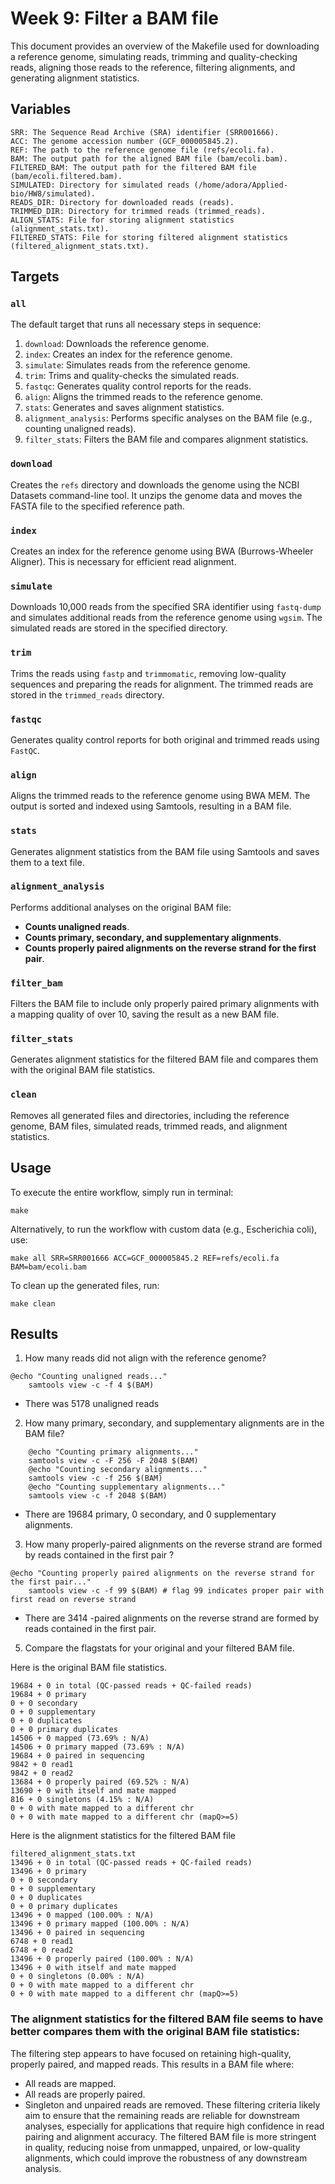 # Week 9: Filter a BAM file

This document provides an overview of the Makefile used for downloading a reference genome, simulating reads, trimming and quality-checking reads, aligning those reads to the reference, filtering alignments, and generating alignment statistics.

## Variables
````
SRR: The Sequence Read Archive (SRA) identifier (SRR001666).
ACC: The genome accession number (GCF_000005845.2).
REF: The path to the reference genome file (refs/ecoli.fa).
BAM: The output path for the aligned BAM file (bam/ecoli.bam).
FILTERED_BAM: The output path for the filtered BAM file (bam/ecoli.filtered.bam).
SIMULATED: Directory for simulated reads (/home/adora/Applied-bio/HW8/simulated).
READS_DIR: Directory for downloaded reads (reads).
TRIMMED_DIR: Directory for trimmed reads (trimmed_reads).
ALIGN_STATS: File for storing alignment statistics (alignment_stats.txt).
FILTERED_STATS: File for storing filtered alignment statistics (filtered_alignment_stats.txt).
````

## Targets

### `all`
The default target that runs all necessary steps in sequence:
1. `download`: Downloads the reference genome.
2. `index`: Creates an index for the reference genome.
3. `simulate`: Simulates reads from the reference genome.
4. `trim`: Trims and quality-checks the simulated reads.
5. `fastqc`: Generates quality control reports for the reads.
6. `align`: Aligns the trimmed reads to the reference genome.
7. `stats`: Generates and saves alignment statistics.
8. `alignment_analysis`: Performs specific analyses on the BAM file (e.g., counting unaligned reads).
9. `filter_stats`: Filters the BAM file and compares alignment statistics.

### `download`
Creates the `refs` directory and downloads the genome using the NCBI Datasets command-line tool. It unzips the genome data and moves the FASTA file to the specified reference path.

### `index`
Creates an index for the reference genome using BWA (Burrows-Wheeler Aligner). This is necessary for efficient read alignment.

### `simulate`
Downloads 10,000 reads from the specified SRA identifier using `fastq-dump` and simulates additional reads from the reference genome using `wgsim`. The simulated reads are stored in the specified directory.

### `trim`
Trims the reads using `fastp` and `trimmomatic`, removing low-quality sequences and preparing the reads for alignment. The trimmed reads are stored in the `trimmed_reads` directory.

### `fastqc`
Generates quality control reports for both original and trimmed reads using `FastQC`.

### `align`
Aligns the trimmed reads to the reference genome using BWA MEM. The output is sorted and indexed using Samtools, resulting in a BAM file.

### `stats`
Generates alignment statistics from the BAM file using Samtools and saves them to a text file.

### `alignment_analysis`
Performs additional analyses on the original BAM file:
- **Counts unaligned reads**.
- **Counts primary, secondary, and supplementary alignments**.
- **Counts properly paired alignments on the reverse strand for the first pair**.

### `filter_bam`
Filters the BAM file to include only properly paired primary alignments with a mapping quality of over 10, saving the result as a new BAM file.

### `filter_stats`
Generates alignment statistics for the filtered BAM file and compares them with the original BAM file statistics.

### `clean`
Removes all generated files and directories, including the reference genome, BAM files, simulated reads, trimmed reads, and alignment statistics.

## Usage

To execute the entire workflow, simply run in terminal:
````
make 
````
Alternatively, to run the workflow with custom data (e.g., Escherichia coli), use:
````
make all SRR=SRR001666 ACC=GCF_000005845.2 REF=refs/ecoli.fa BAM=bam/ecoli.bam
````
To clean up the generated files, run:
````
make clean
````
## Results

1. How many reads did not align with the reference genome?
````
@echo "Counting unaligned reads..."
	samtools view -c -f 4 $(BAM)
````
* There was 5178 unaligned reads
2. How many primary, secondary, and supplementary alignments are in the BAM file?
````
	@echo "Counting primary alignments..."
	samtools view -c -F 256 -F 2048 $(BAM)
    @echo "Counting secondary alignments..."
	samtools view -c -f 256 $(BAM)
	@echo "Counting supplementary alignments..."
	samtools view -c -f 2048 $(BAM)
````
* There are 19684 primary, 0 secondary, and 0 supplementary alignments.

3. How many properly-paired alignments on the reverse strand are formed by reads contained in the first pair ?
````
@echo "Counting properly paired alignments on the reverse strand for the first pair..."
	samtools view -c -f 99 $(BAM) # flag 99 indicates proper pair with first read on reverse strand
````
* There are 3414 -paired alignments on the reverse strand are formed by reads contained in the first pair.

5. Compare the flagstats for your original and your filtered BAM file.

Here is the original BAM file statistics.
````
19684 + 0 in total (QC-passed reads + QC-failed reads)
19684 + 0 primary
0 + 0 secondary
0 + 0 supplementary
0 + 0 duplicates
0 + 0 primary duplicates
14506 + 0 mapped (73.69% : N/A)
14506 + 0 primary mapped (73.69% : N/A)
19684 + 0 paired in sequencing
9842 + 0 read1
9842 + 0 read2
13684 + 0 properly paired (69.52% : N/A)
13690 + 0 with itself and mate mapped
816 + 0 singletons (4.15% : N/A)
0 + 0 with mate mapped to a different chr
0 + 0 with mate mapped to a different chr (mapQ>=5)
````
Here is the alignment statistics for the filtered BAM file 
````
filtered_alignment_stats.txt
13496 + 0 in total (QC-passed reads + QC-failed reads)
13496 + 0 primary
0 + 0 secondary
0 + 0 supplementary
0 + 0 duplicates
0 + 0 primary duplicates
13496 + 0 mapped (100.00% : N/A)
13496 + 0 primary mapped (100.00% : N/A)
13496 + 0 paired in sequencing
6748 + 0 read1
6748 + 0 read2
13496 + 0 properly paired (100.00% : N/A)
13496 + 0 with itself and mate mapped
0 + 0 singletons (0.00% : N/A)
0 + 0 with mate mapped to a different chr
0 + 0 with mate mapped to a different chr (mapQ>=5)
````
### The alignment statistics for the filtered BAM file seems to have better compares them with the original BAM file statistics: 
The filtering step appears to have focused on retaining high-quality, properly paired, and mapped reads. This results in a BAM file where:
- All reads are mapped.
- All reads are properly paired.
- Singleton and unpaired reads are removed.
These filtering criteria likely aim to ensure that the remaining reads are reliable for downstream analyses, especially for applications that require high confidence in read pairing and alignment accuracy. The filtered BAM file is more stringent in quality, reducing noise from unmapped, unpaired, or low-quality alignments, which could improve the robustness of any downstream analysis.